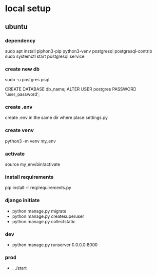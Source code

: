 # local setup
## ubuntu
### dependency
sudo apt install piphon3-pip python3-venv postgresql postgresql-contrib
sudo systemctl start postgresql.service
### create new db
sudo -u postgres psql

CREATE DATABASE db_name;
ALTER USER postgres PASSWORD 'user_password';
### create .env
create .env in the same dir where place settings.py
### create venv
python3 -m venv my_env
### activate
source my_env/bin/activate
### install requirements
pip install -r req/requirements.py
### django initiate
- python manage.py migrate
- python manage.py createsuperuser
- python manage.py collectstatic
### dev
- python manage.py runserver 0.0.0.0:8000
### prod
- . ./start

